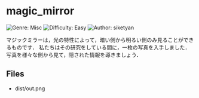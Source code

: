 # magic_mirror
![Genre: Misc](https://img.shields.io/badge/genre-Misc-brightgreen?style=for-the-badge)
![Difficulty: Easy](https://img.shields.io/badge/difficulty-Easy-blue?style=for-the-badge)
![Author: siketyan](https://img.shields.io/badge/author-siketyan-lightgrey?style=for-the-badge)

マジックミラーは，光の特性によって，暗い側から明るい側のみ見ることができるものです．
私たちはその研究をしている間に，一枚の写真を入手しました．
写真を様々な側から見て，隠された情報を導きましょう．

## Files
- dist/out.png
